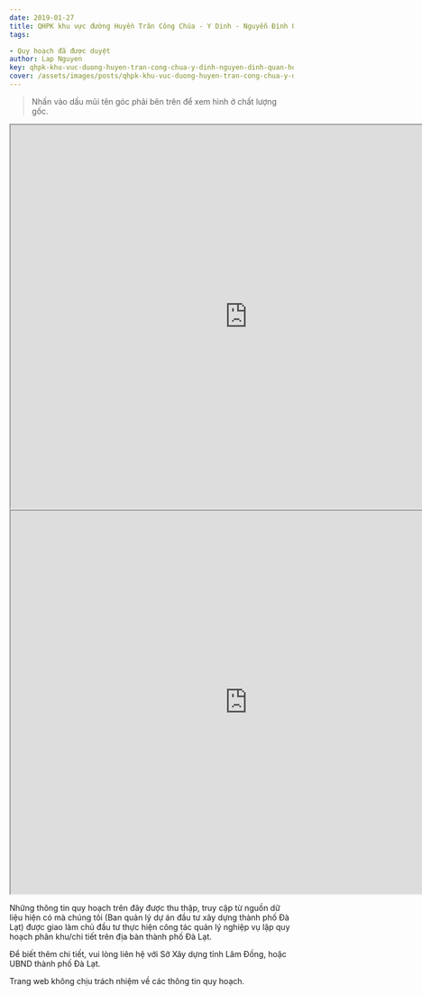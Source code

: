 ```yaml
---
date: 2019-01-27
title: QHPK khu vực đường Huyền Trân Công Chúa - Y Dinh - Nguyễn Đình Quân - Hoàng Văn Thụ (Khu A1) và khu vực đường Huyền Trân Công Chúa - Hoàng Văn Thụ - Ngô Thì Sỹ - Trần Lê (Khu A2) phường 4, phường 5, thành phố Đà Lạt
tags:

- Quy hoạch đã được duyệt
author: Lap Nguyen
key: qhpk-khu-vuc-duong-huyen-tran-cong-chua-y-dinh-nguyen-dinh-quan-hoang-van-thu-khu-a1
cover: /assets/images/posts/qhpk-khu-vuc-duong-huyen-tran-cong-chua-y-dinh-nguyen-dinh-quan-hoang-van-thu-khu-a1.png
---
```


> Nhấn vào dấu mũi tên góc phải bên trên để xem hình ở chất lượng gốc. 

<iframe src="https://drive.google.com/file/d/1vjdBxcwBbwWh04AhxB2014R9s1zjjO41/preview" width="840" height="680"></iframe>
<!--more-->
<iframe src="https://drive.google.com/file/d/0B-EBLN1ckMi0OVduNHI0VlRWbE9HVE1hWmZFMlJxb1lpTEJZ/preview" width="840" height="680"></iframe>

Những thông tin quy hoạch trên đây được thu thập, truy cập từ nguồn dữ liệu hiện có mà chúng tôi 
(Ban quản lý dự án đầu tư xây dựng thành phố Đà Lạt) được giao làm chủ đầu tư thực hiện công tác quản lý nghiệp vụ 
lập quy hoạch phân khu/chi tiết trên địa bàn thành phố Đà Lạt.

Để biết thêm chi tiết, vui lòng liên hệ với Sở Xây dựng tỉnh Lâm Đồng, hoặc UBND thành phố Đà Lạt.

Trang web không chịu trách nhiệm về các thông tin quy hoạch.